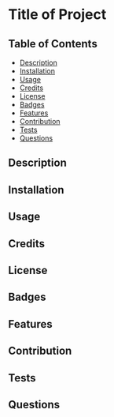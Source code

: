 # Title of Project

## Table of Contents

<ul>
    <li>
        <a href="#Description">Description</a>
    </li>
    <li>
        <a href="#Installation">Installation</a> 
    </li>
    <li>
        <a href="#Usage">Usage</a>
    </li>
    <li>
        <a href="#Credits">Credits</a>
    </li>
    <li>
        <a href="#License">License</a>
    </li>
    <li>
        <a href="#Badges">Badges</a>
    </li>
    <li>
        <a href="#Features">Features</a>
    </li>
    <li>
        <a href="#Contribution">Contribution</a>
    </li>
    <li>
        <a href="#Tests">Tests</a>
    </li>
    <li>
        <a href="#Questions">Questions</a>
    </li>
</ul>

## Description

## Installation

## Usage

## Credits

## License

## Badges

## Features

## Contribution

## Tests

## Questions